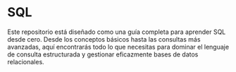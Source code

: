 # SQL
Este repositorio está diseñado como una guía completa para aprender SQL desde cero. Desde los conceptos básicos hasta las consultas más avanzadas, aquí encontrarás todo lo que necesitas para dominar el lenguaje de consulta estructurada y gestionar eficazmente bases de datos relacionales.
